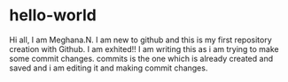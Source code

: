 # hello-world

Hi all,
I am Meghana.N. I am new to github and this is my first repository creation with Github. I am exhited!!
I am writing this as i am trying to make some commit changes. commits is the one which is already created and saved and i am editing it and making commit changes.


